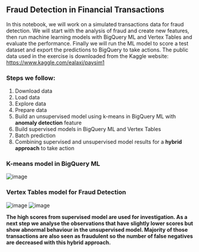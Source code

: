 
## **Fraud Detection in Financial Transactions** 
In this notebook, we will work on a simulated transactions data for fraud detection. We will start with the analysis of fraud and create new features, then run machine learning models with BigQuery ML and Vertex Tables and evaluate the performance. Finally we will run the ML model to score a test dataset and export the predictions to BigQuery to take actions.
The public data used in the exercise is downloaded from the Kaggle website:
https://www.kaggle.com/ealaxi/paysim1

### **Steps we follow:** 
1. Download data </br>
2. Load data </br>
3. Explore data </br>
4. Prepare data </br>
5. Build an unsupervised model using k-means in BigQuery ML with **anomaly detection** feature </br>
6. Build supervised models in BigQuery ML and Vertex Tables </br>
7. Batch prediction </br>
8. Combining supervised and unsupervised model results for a **hybrid approach** to take action</br>

### **K-means model in BigQuery ML**
![image](https://user-images.githubusercontent.com/10263373/126524932-97a40361-1830-45c0-9eb6-9f112d4fc90e.png)
### **Vertex Tables model for Fraud Detection**
![image](https://user-images.githubusercontent.com/10263373/126524965-5d5a0f5b-7a09-4892-82b8-6f90366b66dc.png)
![image](https://user-images.githubusercontent.com/10263373/126525015-9a6d2d08-7529-4ad1-b8cf-a0b6e1b69998.png)

**The high scores from supervised model are used for investigation. As a next step we analyse the observations that have slightly lower scores but show abnormal behaviour in the unsupervised model. Majority of those transactions are also seen as fraudulent so the number of false negatives are decreased with this hybrid approach.**
